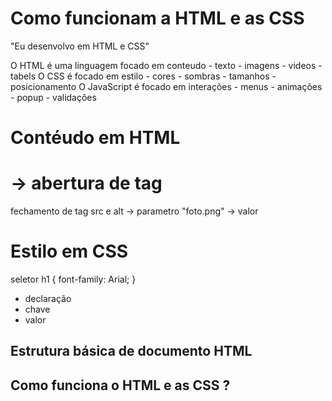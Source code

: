 # Como funcionam a HTML e as CSS

"Eu desenvolvo em HTML e CSS"

O HTML é uma linguagem focado em conteudo
    - texto
    - imagens
    - videos
    - tabels
O CSS é focado em estilo
    - cores
    - sombras
    - tamanhos
    - posicionamento
O JavaScript é focado em interações
    - menus 
    - animações
    - popup
    - validações
# Contéudo em HTML

<h1> -> abertura de tag
</h1> fechamento de tag
src e alt -> parametro
"foto.png" -> valor

# Estilo em CSS
seletor
h1 {
    font-family: Arial;
}
- declaração
- chave
- valor

## Estrutura básica de documento HTML

<!DOCTYPE hmtl>
<html lang="pt-br">
    <head>
        <!-- área de configurações -->
        <meta charset="UTF-8">
        <meta name="viewport"
        content="width=divece-width, initial-scale1.0">
        <title>Dcoumenot</title>
    </heade>
    <body>
    <!-- corpo -->
    </body>
</html>

## Como funciona o HTML e as CSS ?


